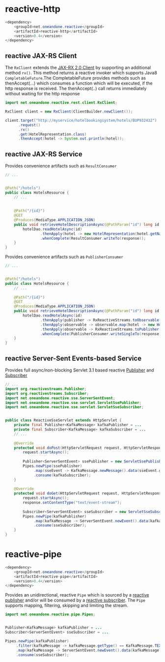 # reactive-http
``` java
<dependency>
    <groupId>net.oneandone.reactive</groupId>
    <artifactId>reactive-http</artifactId>
    <version>0.4</version>
</dependency>
```

## reactive JAX-RS Client
The `RxClient` extends the [JAX-RX 2.0 Client](http://docs.oracle.com/javaee/7/api/javax/ws/rs/client/Client.html) by supporting an additional method `rx()`. This method returns a reactive invoker which supports  Java8 `CompletableFuture`.The CompletableFuture provides methods such as thenAccept(...) which consumes a function which will be executed, if the http response is received. The thenAccept(..) call returns immediately without waiting for the http response         

``` java
import net.oneandone.reactive.rest.client.RxClient;

RxClient client = new RxClient(ClientBuilder.newClient());

client.target("http://myservice/hotelbookingsystem/hotels/BUP932432")
      .request()
	  .rx()        
      .get(HotelRepresentation.class)
      .thenAccept(hotel -> System.out.println(hotel));
```


## reactive JAX-RS Service
Provides convenience artifacts such as `ResultConsumer`

``` java
// ...


@Path("/hotels")
public class HotelsResource {
    // ...    
    
    
    @Path("/{id}")
    @GET
    @Produces(MediaType.APPLICATION_JSON)
    public void retrieveHotelDescriptionAsync(@PathParam("id") long id, @Suspended AsyncResponse response) {
        hotelDao.readHotelAsync(id)
                .thenApply(hotel -> new HotelRepresentation(hotel.getName(), hotel.getDescription()))
                .whenComplete(ResultConsumer.writeTo(response));
    }
}
```


Provides convenience artifacts such as `PublisherConsumer`

``` java
// ...


@Path("/hotels")
public class HotelsResource {
    // ...    
    
    @Path("/{id}")
    @GET
    @Produces(MediaType.APPLICATION_JSON)
    public void retrieveHotelDescriptionAsync(@PathParam("id") long id, @Suspended AsyncResponse response) {
        hotelDao.readHotelAsync(id)
                .thenApply(publisher -> RxReactiveStreams.toObservable(publisher))
                .thenApply(observable -> observable.map(hotel -> new HotelRepresentation(hotel.getName(), hotel.getDescription()))
                .thenApply(observable -> RxReactiveStreams.toPublisher(observable))
                .whenComplete(PublisherConsumer.writeSingleTo(response));  // writes the first element of the sequence. If no element is present, a NotFoundException written.
    }
}
```


## reactive Server-Sent Events-based Service
Provides full async/non-blocking Servlet 3.1 based reactive [Publisher](http://www.reactive-streams.org) and [Subscriber](http://www.reactive-streams.org) 

``` java
// ...    
import org.reactivestreams.Publisher;
import org.reactivestreams.Subscriber;
import net.oneandone.reactive.sse.ServerSentEvent;
import net.oneandone.reactive.sse.servlet.ServletSsePublisher;
import net.oneandone.reactive.sse.servlet.ServletSseSubscriber;


public class ReactiveSseServlet extends HttpServlet {
    private final Publisher<KafkaMessage> kafkaPublisher = ...
	private final Subscriber<KafkaMessage> kafkaSubscriber = ... 
    // ...    
    
    @Override
    protected void doPost(HttpServletRequest request, HttpServletResponse response) throws ServletException, IOException {
        request.startAsync();
         
        Publisher<ServerSentEvent> ssePublisher = new ServletSsePublisher(request.getInputStream());
        Pipes.newPipe(ssePublisher)
             .map(sseEvent -> KafkaMessage.newMessage().data(sseEvent.getData()))
             .consume(kafkaSubscriber);
    }
    
    @Override
    protected void doGet(HttpServletRequest request, HttpServletResponse response) throws ServletException, IOException {
        request.startAsync();
        response.setContentType("text/event-stream");
        
        Subscriber<ServerSentEvent> sseSubscriber = new ServletSseSubscriber(response.getOutputStream());
        Pipes.newPipe(kafkaPublisher)
             .map(kafkaMessage -> ServerSentEvent.newEvent().data(kafkaMessage.getData()))
             .consume(sseSubscriber);
    }
}
```



# reactive-pipe
``` java
<dependency>
    <groupId>net.oneandone.reactive</groupId>
    <artifactId>reactive-pipe</artifactId>
    <version>0.4</version>
</dependency>
```

Provides an unidirectional, reactive `Pipe` which is sourced by a [reactive publisher](http://www.reactive-streams.org) and/or will be consumed by a [reactive subscriber](http://www.reactive-streams.org). The `Pipe` supports mapping, filtering, skipping and limiting the stream.    

``` java
import net.oneandone.reactive.pipe.Pipes;


Publisher<KafkaMessage> kafkaPublisher = ...
Subscriber<ServerSentEvent> sseSubscriber = ...

Pipes.newPipe(kafkaPublisher)
     .filter(kafkaMessage -> kafkaMessage.getType() == KafkaMessage.TEXT)
     .map(kafkaMessage -> ServerSentEvent.newEvent().data(kafkaMessage.getData()))
	 .consume(sseSubscriber);
```
